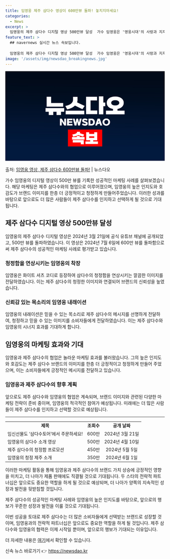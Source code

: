 ```yaml
---
title: 임영웅 제주 삼다수 영상이 600만뷰 돌파! 놓치지마세요!
categories:
  - News
excerpt: >
  임영웅의 제주 삼다수 디지털 영상 500만뷰 달성  가수 임영웅은 '영웅시대'의 사랑과 지지를 받고 있는 대…
feature_text: >
  ## navernews 실시간 뉴스 속보입니다.

  임영웅의 제주 삼다수 디지털 영상 500만뷰 달성  가수 임영웅은 '영웅시대'의 사랑과 지지를 받고 있는 대…
image: '/assets/img/newsdao_breakingnews.jpg'
---
```


![뉴스다오 속보](/assets/img/newsdao_breakingnews.jpg)

<p>출처: <a href="https://newsdao.kr/4657" rel="dofollow">임영웅 영상, 제주 삼다수 600만뷰 돌파!</a> | 뉴스다오</p>

<p data-ke-size="size16">가수 임영웅의 디지털 영상이 500만 뷰를 기록한 성공적인 마케팅 사례를 살펴보겠습니다. 해당 마케팅은 제주 삼다수와의 협업으로 이루어졌으며, 임영웅의 높은 인지도와 호감도가 브랜드 이미지를 한층 더 긍정적이고 청정하게 만들어주었습니다. 이러한 성과를 바탕으로 앞으로도 더 많은 사람들이 제주 삼다수를 인지하고 선택하게 될 것으로 기대됩니다.</p>

<h2 data-ke-size="size26">제주 삼다수 디지털 영상 500만뷰 달성</h2>

<p data-ke-size="size16">임영웅의 제주 삼다수 디지털 영상은 2024년 3월 21일에 공식 유튜브 채널에 공개되었고, 500만 뷰를 돌파하였습니다. 이 영상은 2024년 7월 6일에 600만 뷰를 돌파함으로써 제주 삼다수의 성공적인 마케팅 사례로 평가받고 있습니다.</p>

<h3 data-ke-size="size24"><b>청정함을 연상시키는 임영웅의 착장</b></h3>

<p data-ke-size="size16">임영웅은 화이트 셔츠 코디로 등장하여 삼다수의 청정함을 연상시키는 깔끔한 이미지를 전달하였습니다. 이는 제주 삼다수의 청정한 이미지와 연결되어 브랜드의 신뢰성을 높였습니다.</p>

<h3 data-ke-size="size24"><b>신뢰감 있는 목소리의 임영웅 내래이션</b></h3>

<p data-ke-size="size16">임영웅의 내래이션은 믿을 수 있는 목소리로 제주 삼다수의 메시지를 선명하게 전달하여, 청정하고 믿을 수 있는 이미지를 소비자들에게 전달하였습니다. 이는 제주 삼다수와 임영웅의 시너지 효과를 기대하게 합니다.</p>

<h2 data-ke-size="size26">임영웅의 마케팅 효과와 기대</h2>

<p data-ke-size="size16">임영웅과 제주 삼다수의 협업은 놀라운 마케팅 효과를 불러왔습니다. 그의 높은 인지도와 호감도는 제주 삼다수 브랜드의 이미지를 한층 더 긍정적이고 청정하게 만들어 주었으며, 이는 소비자들에게 긍정적인 메시지를 전달하고 있습니다.</p>

<h3 data-ke-size="size24"><b>임영웅과 제주 삼다수의 향후 계획</b></h3>

<p data-ke-size="size16">앞으로도 제주 삼다수와 임영웅의 협업은 계속되며, 브랜드 이미지와 관련된 다양한 마케팅 전략이 준비 중이며, 임영웅의 적극적인 참여가 예상됩니다. 미래에는 더 많은 사람들이 제주 삼다수를 인지하고 선택할 것으로 예상됩니다.</p>

<hr data-ke-size="size16">

<table>
  <tbody>
    <tr>
      <td style="text-align: center; height: 17px;"><b>제목</b></td>
      <td style="text-align: center; height: 17px;"><b>조회수</b></td>
      <td style="text-align: center; height: 17px;"><b>공개 날짜</b></td>
    </tr>
    <tr>
      <td style="text-align: left;">임신선물도 ‘삼다수토어’에서 주문하세요!</td>
      <td style="text-align: center;">600만</td>
      <td style="text-align: center;">2024년 3월 21일</td>
    </tr>
    <tr>
      <td style="text-align: left;">임영웅의 삼다수 소개 영상</td>
      <td style="text-align: center;">500만</td>
      <td style="text-align: center;">2024년 4월 10일</td>
    </tr>
    <tr>
      <td style="text-align: left;">제주 삼다수의 청정함 프로모션</td>
      <td style="text-align: center;">450만</td>
      <td style="text-align: center;">2024년 5월 5일</td>
    </tr>
    <tr>
      <td style="text-align: left;">임영웅의 청정 제주 소개</td>
      <td style="text-align: center;">350만</td>
      <td style="text-align: center;">2024년 6월 1일</td>
    </tr>
  </tbody>
</table>

<p data-ke-size="size16">이러한 마케팅 활동을 통해 임영웅과 제주 삼다수의 브랜드 가치 상승에 긍정적인 영향을 미치고, 더 나아가 제품 판매에도 직결될 것으로 기대됩니다. 두 스타의 전략적 파트너십은 앞으로도 중요한 역할을 하게 될 것으로 예상되며, 더 나아가 양쪽의 지속적인 성장과 발전을 뒷받침할 것입니다.</p>

<p data-ke-size="size16">제주 삼다수의 성공적인 마케팅 사례와 임영웅의 높은 인지도를 바탕으로, 앞으로의 행보가 꾸준한 성장과 발전을 이룰 것으로 기대됩니다.</p>

<p data-ke-size="size16">이번 성공을 토대로 제주 삼다수는 더 많은 소비자들에게 선택받는 브랜드로 성장할 것이며, 임영웅과의 전략적 파트너십은 앞으로도 중요한 역할을 하게 될 것입니다. 제주 삼다수와 임영웅의 협력은 이제 시작일 뿐이며, 앞으로의 행보가 기대되는 이유입니다.</p>

<p data-ke-size="size16">더 자세한 내용은 <a href="https://newsdao.kr/4657">여기</a>에서 확인할 수 있습니다.</p>
 

신속 뉴스 바로가기 👉 <a href="https://newsdao.kr" rel="dofollow">https://newsdao.kr</a>


